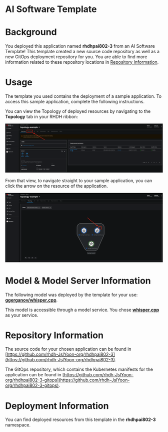 # AI Software Template

# Background

You deployed this application named **rhdhpai802-3** from an AI Software Template! This template created a new source code repository as well as a new GitOps deployment repository for you. You are able to find more information related to these repository locations in [Repository Information](#repository-information).

# Usage

The template you used contains the deployment of a sample application. To access this sample application, complete the following instructions.

You can view the Topology of deployed resources by navigating to the **Topology** tab in your RHDH ribbon:

![Topology Ribbon](./images/topology-ribbon.png)

From that view, to navigate straight to your sample application, you can click the arrow on the resource of the application.

![Topology View Application Link](./images/topology-app-link.png)

# Model & Model Server Information
The following model was deployed by the template for your use: **[ggerganov/whisper.cpp](https://huggingface.co/ggerganov/whisper.cpp)**.

This model is accessible through a model service. You chose **[whisper.cpp]( https://github.com/containers/ai-lab-recipes/tree/main/model_servers/whispercpp)** as your service.

# Repository Information

The source code for your chosen application can be found in [https://github.com/rhdh-JslYoon-org/rhdhpai802-3](https://github.com/rhdh-JslYoon-org/rhdhpai802-3).

The GitOps repository, which contains the Kubernetes manifests for the application can be found in 
[https://github.com/rhdh-JslYoon-org/rhdhpai802-3-gitops](https://github.com/rhdh-JslYoon-org/rhdhpai802-3-gitops). 

# Deployment Information

You can find deployed resources from this template in the **rhdhpai802-3** namespace.
